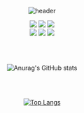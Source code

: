 <div align="center">

 
![header](https://capsule-render.vercel.app/api?type=waving&color=timeGradient&text=Wonseon&fontSize=200&fontColor=00000000&stroke=000000)

<div>
<img src="https://img.shields.io/badge/Java-000000?logo=Java&logoColor=white" />
<img src="https://img.shields.io/badge/Python-000000?logo=Python&logoColor=white" />
<img src="https://img.shields.io/badge/MySql-000000?style=flat&logo=MySQL&logoColor=white" />
<br/>
<img src="https://img.shields.io/badge/AWS-000000?style=flat&logo=Amazon AWS&logoColor=white" />
<img src="https://img.shields.io/badge/Spring-000000?style=flat&logo=Spring Boot&logoColor=white" />  
<img src="https://img.shields.io/badge/Docker-000000?style=flat&logo=Docker&logoColor=white" />  
</div>

<br/><br/>

![Anurag's GitHub stats](https://github-readme-stats.vercel.app/api?username=thdefn&count_private=true&show_icons=true&bg_color=00000000&hide=stars)

<br/><br/>

[![Top Langs](https://github-readme-stats.vercel.app/api/top-langs/?username=thdefn&hide=Jupyter%20Notebook,javascript,html,css&layout=compact&theme=transparent)](https://github.com/anuraghazra/github-readme-stats)

</div>
